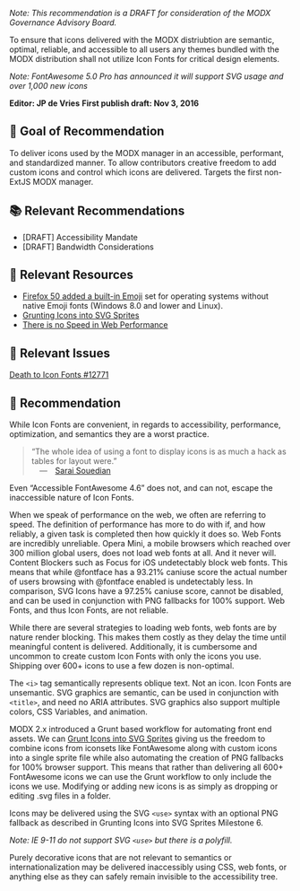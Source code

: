 _Note: This recommendation is a DRAFT for consideration of the MODX Governance Advisory Board._


To ensure that icons delivered with the MODX distriubtion are semantic, optimal, reliable, and accessible to all users any themes bundled with the MODX distribution shall not utilize Icon Fonts for critical design&nbsp;elements.

_Note: FontAwesome 5.0 Pro has announced it will support SVG usage and over 1,000 new icons_

**Editor: JP de Vries**
**First publish draft: Nov 3, 2016**


## 🙏 Goal of Recommendation 
To deliver icons used by the MODX manager in an accessible, performant, and standardized manner. To allow contributors creative freedom to add custom icons and control which icons are delivered. Targets the first non-ExtJS MODX manager. 


## 📚 Relevant Recommendations
 - [DRAFT] Accessibility Mandate
 - [DRAFT] Bandwidth Considerations

## 📖 Relevant Resources
 - [Firefox 50 added a built-in Emoji](https://www.mozilla.org/en-US/firefox/50.0/releasenotes/) set for operating systems without native Emoji fonts (Windows 8.0 and lower and&nbsp;Linux).
 - [Grunting Icons into SVG Sprites](https://markup.tips/projects/grunting-icons-into-svg-sprites.html)
 - [There is no Speed in Web Performance](https://medium.com/markuptips/there-is-no-speed-in-web-performance-1457f6ee79a3)


## 🐛 Relevant Issues
[Death to Icon Fonts #12771](https://github.com/modxcms/revolution/issues/12771)


## 📝 Recommendation
While Icon Fonts are convenient, in regards to accessibility, performance, optimization, and semantics they are a worst&nbsp;practice.
 
> “The whole idea of using a font to display icons is as much a hack as tables for layout were.”  
&emsp;&mdash;&emsp;[Sarai Souedian](https://twitter.com/SaraSoueidan/status/676031198322380800)

Even “Accessible FontAwesome 4.6” does not, and can not, escape the inaccessible nature of Icon Fonts.

When we speak of performance on the web, we often are referring to speed. The definition of performance has more to do with if, and how reliably, a given task is completed then how quickly it does so. Web Fonts are incredibly unreliable. Opera Mini, a mobile browsers which reached over 300 million global users, does not load web fonts at all. And it never will. Content Blockers such as Focus for iOS undetectably block web fonts. This means that while @fontface has a 93.21% caniuse score the actual number of users browsing with @fontface enabled is undetectably less. In comparison, SVG Icons have a 97.25% caniuse score, cannot be disabled, and can be used in conjunction with PNG fallbacks for 100% support. Web Fonts, and thus Icon Fonts, are not reliable.

While there are several strategies to loading web fonts, web fonts are by nature render blocking. This makes them costly as they delay the time until meaningful content is delivered. Additionally, it is cumbersome and uncommon to create custom Icon Fonts with only the icons you use. Shipping over 600+ icons to use a few dozen is non-optimal.

The `<i>` tag semantically represents oblique text. Not an icon. Icon Fonts are unsemantic. SVG graphics are semantic, can be used in conjunction with `<title>`, and need no ARIA attributes. SVG graphics also support multiple colors, CSS Variables, and&nbsp;animation.

MODX 2.x introduced a Grunt based workflow for automating front end assets. We can [Grunt Icons into SVG Sprites](https://markup.tips/projects/grunting-icons-into-svg-sprites.html) giving us the freedom to combine icons from iconsets like FontAwesome along with custom icons into a single sprite file while also automating the creation of PNG fallbacks for 100% browser support. This means that rather than delivering all 600+ FontAwesome icons we can use the Grunt workflow to only include the icons we use. Modifying or adding new icons is as simply as dropping or editing .svg files in a folder.

Icons may be delivered using the SVG `<use>` syntax with an optional PNG fallback as described in Grunting Icons into SVG Sprites Milestone&nbsp;6.

*Note: IE 9-11 do not support SVG `<use>` but there is a polyfill.* 

Purely decorative icons that are not relevant to semantics or internationalization may be delivered inaccessibly using CSS, web fonts, or anything else as they can safely remain invisible to the accessibility&nbsp;tree.
